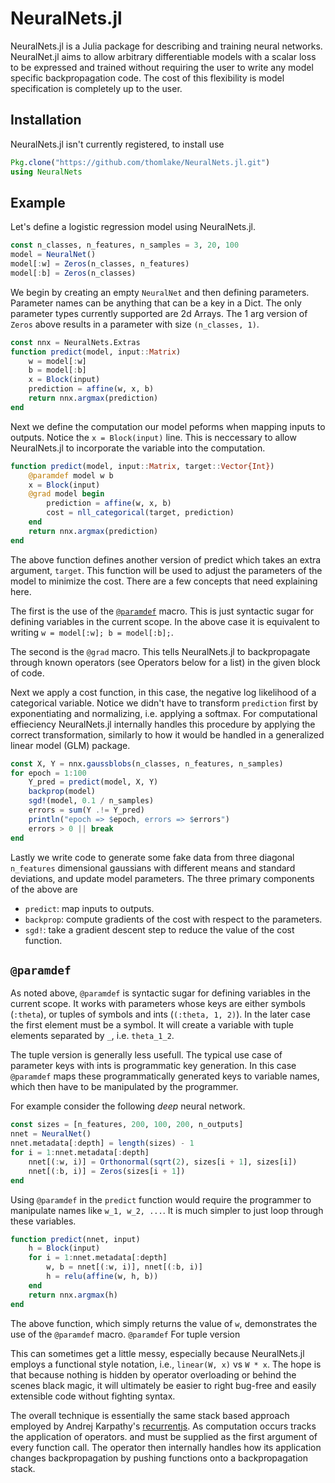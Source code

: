 # NeuralNets.jl
NeuralNets.jl is a Julia package for describing and training neural networks. NeuralNet.jl aims to allow arbitrary differentiable models with a scalar loss to be expressed and trained without requiring the user to write any model specific backpropagation code. The cost of this flexibility is model specification is completely up to the user.

## Installation
NeuralNets.jl isn't currently registered, to install use
```julia
Pkg.clone("https://github.com/thomlake/NeuralNets.jl.git")
using NeuralNets
```

## Example
Let's define a logistic regression model using NeuralNets.jl.
```julia
const n_classes, n_features, n_samples = 3, 20, 100
model = NeuralNet()
model[:w] = Zeros(n_classes, n_features)
model[:b] = Zeros(n_classes)
```
We begin by creating an empty `NeuralNet` and then defining parameters. Parameter names can be anything that can be a key in a Dict. The only parameter types currently supported are 2d Arrays. The 1 arg version of `Zeros` above results in a parameter with size `(n_classes, 1)`.

```julia
const nnx = NeuralNets.Extras
function predict(model, input::Matrix)
    w = model[:w]
    b = model[:b]
    x = Block(input)
    prediction = affine(w, x, b)
    return nnx.argmax(prediction)
end
```
Next we define the computation our model peforms when mapping inputs to outputs. Notice the `x = Block(input)` line. This is neccessary to allow NeuralNets.jl to incorporate the variable into the computation.

```julia
function predict(model, input::Matrix, target::Vector{Int})
    @paramdef model w b
    x = Block(input)
    @grad model begin
        prediction = affine(w, x, b)
        cost = nll_categorical(target, prediction)
    end
    return nnx.argmax(prediction)
end
```
The above function defines another version of predict which takes an extra argument, `target`. This function will be used to adjust the parameters of the model to minimize the cost. There are a few concepts that need explaining here. 

The first is the use of the [`@paramdef`](#paramdef) macro. This is just syntactic sugar for defining variables in the current scope. In the above case it is equivalent to writing `w = model[:w]; b = model[:b];`. 

The second is the `@grad` macro. This tells NeuralNets.jl to backpropagate through known operators (see Operators below for a list) in the given block of code. 

Next we apply a cost function, in this case, the negative log likelihood of a categorical variable. Notice we didn't have to transform `prediction` first by exponentiating and normalizing, i.e. applying a softmax. For computational effieciency NeuralNets.jl internally handles this procedure by applying the correct transformation, similarly to how it would be handled in a generalized linear model (GLM) package.

```julia
const X, Y = nnx.gaussblobs(n_classes, n_features, n_samples)
for epoch = 1:100
    Y_pred = predict(model, X, Y)
    backprop(model)
    sgd!(model, 0.1 / n_samples)
    errors = sum(Y .!= Y_pred)
    println("epoch => $epoch, errors => $errors")
    errors > 0 || break
end
```
Lastly we write code to generate some fake data from three diagonal `n_features` dimensional gaussians with different means and standard deviations,
and update model parameters. The three primary components of the above are

- `predict`: map inputs to outputs.
- `backprop`: compute gradients of the cost with respect to the parameters.
- `sgd!`: take a gradient descent step to reduce the value of the cost function.

## `@paramdef`
As noted above, `@paramdef` is syntactic sugar for defining variables in the current scope. It works with parameters whose keys are either symbols (`:theta`), or tuples of symbols and ints (`(:theta, 1, 2)`). In the later case the first element must be a symbol. It will create a variable with tuple elements separated by `_`, i.e. `theta_1_2`. 

The tuple version is generally less usefull. The typical use case of parameter keys with ints is programmatic key generation. In this case `@paramdef` maps these programmatically generated keys to variable names, which then have to be manipulated by the programmer. 

For example consider the following _deep_ neural network.
```julia
const sizes = [n_features, 200, 100, 200, n_outputs]
nnet = NeuralNet()
nnet.metadata[:depth] = length(sizes) - 1
for i = 1:nnet.metadata[:depth]
    nnet[(:w, i)] = Orthonormal(sqrt(2), sizes[i + 1], sizes[i])
    nnet[(:b, i)] = Zeros(sizes[i + 1])
end
```
Using `@paramdef` in the `predict` function would require the programmer to manipulate names like `w_1, w_2, ...`. It is much simpler to just loop through these variables.
```julia
function predict(nnet, input)
    h = Block(input)
    for i = 1:nnet.metadata[:depth]
        w, b = nnet[(:w, i)], nnet[(:b, i)]
        h = relu(affine(w, h, b))
    end
    return nnx.argmax(h)
end
```

The above function, which simply returns the value of `w`, demonstrates the use of the `@paramdef` macro. `@paramdef`  For tuple version

This can sometimes get a little messy, especially because NeuralNets.jl employs a functional style notation, i.e., `linear(W, x)` vs `W * x`. The hope is that because nothing is hidden by operator overloading or behind the scenes black magic, it will ultimately be easier to right bug-free and easily extensible code without fighting syntax.

The overall technique is essentially the same stack based approach employed by Andrej Karpathy's [recurrentjs](https://github.com/karpathy/recurrentjs). As computation occurs tracks the application of operators.  and must be supplied as the first argument of every function call. The operator then internally handles how its application changes backpropagation by pushing functions onto a backpropagation stack.


